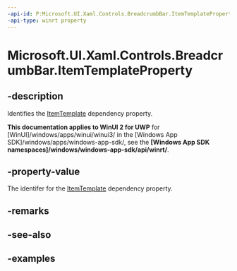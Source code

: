 ```yaml
---
-api-id: P:Microsoft.UI.Xaml.Controls.BreadcrumbBar.ItemTemplateProperty
-api-type: winrt property
---
```


# Microsoft.UI.Xaml.Controls.BreadcrumbBar.ItemTemplateProperty

<!--
public static Windows.UI.Xaml.DependencyProperty ItemTemplateProperty { get; }
-->


## -description

Identifies the [ItemTemplate](breadcrumbbar_itemtemplate.md) dependency property.

**This documentation applies to WinUI 2 for UWP** for [WinUI]/windows/apps/winui/winui3/ in the [Windows App SDK]/windows/apps/windows-app-sdk/, see the **[Windows App SDK namespaces]/windows/windows-app-sdk/api/winrt/**.

## -property-value

The identifer for the [ItemTemplate](breadcrumbbar_itemtemplate.md) dependency property.

## -remarks

## -see-also

## -examples
